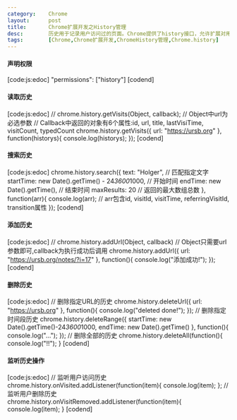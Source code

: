```yaml
---
category:    Chrome
layout:      post
title:       Chrome扩展开发之History管理
desc:        历史用于记录用户访问过的页面。Chrome提供了history接口，允许扩展对用户的访问历史进行管理。
tags:        [Chrome,Chrome扩展开发,ChromeHistory管理,Chrome.history]
---
```

#### 声明权限
[code:js:edoc]
"permissions": ["history"]
[codend]

#### 读取历史
[code:js:edoc]
// chrome.history.getVisits(Object, callback);
// Object中url为必选参数
// Callback中返回的对象有6个属性:id, url, title, lastVisiTime, visitCount, typedCount
chrome.history.getVisits({
    url: "https://ursb.org"
}, function(historys){
    console.log(historys);
});
[codend]

#### 搜索历史
[code:js:edoc]
chrome.history.search({
    text: "Holger",    // 匹配指定文字
    startTime: new Date().getTime() - 24*3600*1000,    // 开始时间
    endTime: new Date().getTime(),    // 结束时间
    maxResults: 20    // 返回的最大数组总数
}, function(arr){
    console.log(arr);    // arr包含id, visitId, visitTime, referringVisitId, transition属性
});
[codend]

#### 添加历史
[code:js:edoc]
// chrome.history.addUrl(Object, callback)
// Object只需要url参数即可,callback为执行成功后调用
chrome.history.addUrl({
    url: "https://ursb.org/notes/?i=17"
}, function(){
    console.log("添加成功!");
});
[codend]

#### 删除历史
[code:js:edoc]
// 删除指定URL的历史
chrome.history.deleteUrl({
    url: "https://ursb.org"
}, function(){
    console.log("deleted done!");
});
// 删除指定时间段历史
chrome.history.deleteRange({
    startTime: new Date().getTime()-24*3600*1000,
    endTime: new Date().getTime()
}, function(){
    console.log("...");
});
// 删除全部的历史
chrome.history.deleteAll(function(){
    console.log("!!");
}
[codend]

#### 监听历史操作
[code:js:edoc]
// 监听用户访问历史
chrome.history.onVisited.addListener(function(item){
    console.log(item);
};
// 监听用户删除历史
chrome.history.onVisitRemoved.addListener(function(item){
    console.log(item);
}
[codend]